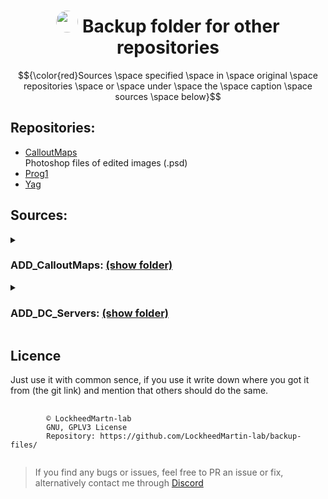 


<div align="center"><h1><img src="https://avatars.githubusercontent.com/u/74681168?v=4" height="auto" width="35" style="border-radius:50%"></img>&nbspBackup folder for other repositories</h1></div>

$${\color{red}Sources \space specified \space in \space original \space repositories \space or \space under \space the \space caption \space sources \space below}$$
## Repositories:
* [CalloutMaps](https://github.com/LockheedMartin-lab/CalloutMaps)  
Photoshop files of edited images (.psd)
* [Prog1](https://github.com/LockheedMartin-lab/Prog1/)
* [Yag](https://github.com/LockheedMartin-lab/Yag)



## Sources:  

<details>
  <summary><h3>ADD_CalloutMaps: <a href="https://github.com/LockheedMartin-lab/backup-files/tree/main/ADD_CalloutMaps">(show folder)</a></h3></summary>

<details>
  <summary><h4>2D Maps:</h4></summary>
  <details>
  <summary><h5>Images</h5></summary>  

  - [Original HTML file](https://dbdl.floliroy.fr/maps/)
  </details>
  <details>
  <summary><h5>Website</h5></summary>

  - [Original HTML file](https://dbdl.floliroy.fr/maps/)
  </details>
</details><hr>
<details>
  <summary><h4>3D Maps:</h4></summary>
  <details>
  <summary><h5>Images</h5></summary>  

  - [Most other 3D images](https://steamcommunity.com/sharedfiles/filedetails/?id=2899093390/)  
  - [RPD Map](https://deadbydaylight.fandom.com/wiki/Raccoon_City)   
  </details>
  <details>
  <summary><h5>Website</h5></summary>

  - [Original HTML file](https://dbdl.floliroy.fr/maps/)
  </details>
</details><hr>
</details>



<details>
  <summary><h3>ADD_DC_Servers: <a href="https://github.com/LockheedMartin-lab/backup-files/tree/main/ADD_DC_Servers">(show folder)</a></h3></summary>

<details>
  <summary><h4>Area_51:</h4></summary>
  <details>
  <summary><h5>Server template</h5></summary>

  [Discord template link](https://discord.new/FMekSHuX9Vrd)  
  Original setup time took about 400+ hours, so please tag me somewhere if you use it :) (I'm the original creator of the server)
  Further setup steps:
  You have to add the Discord bots ['Yagpdb'](https://discord.com/oauth2/authorize?client_id=204255083083333633&scope=applications.commands+bot&permissions=1516122532343), ['Ticket Tool'](https://discord.com/api/oauth2/authorize?client_id=557628352828014614&permissions=2416045072&scope=applications.commands+bot) , ['ProBot'](https://probot.io/invite) and optionally ['InviteLogger'](https://discord.com/api/oauth2/authorize?client_id=499595256270946326&permissions=1342500081&scope=applications.commands%20bot) and ['Carl-bot'](https://discord.com/oauth2/authorize?&client_id=235148962103951360&scope=applications.commands+bot&permissions=2088234230).  
  - Yagpdb is one of the best bots you'll find, you can programm it to do almost everything. More on that in my [yag repository](https://github.com/LockheedMartin-lab/Yag).  
  - Ticket tool for the ticket system. 
  - ProBot for the leveling system (you gain a random XP amount with every 7 minutes you spend in a voice channel or text channel texting) and for the welcome messages (it sends a welcome message as an image with the username, user avatar, server name).  
  - InviteLogger logs the invites of your members and is good for tracking users who make problems on your server and their network or might also just be used with a reward system for inviting users.  
  - Carl-bot is a multi purpose bot, it's not necosarry to add this bot either. It allows you to use it as a automoderator, is good for reacion roles (you react to a message and get a role). 


  </details>
  <details>
  <summary><h5>General emoji's</h5></summary>  

  - [Server icon](https://www.af.mil/News/Article-Display/Article/1960084/af-week-in-photos/#gallery-1)
  - [USAF icon](https://www.airforcetimes.com/education-transition/jobs/2014/11/19/air-force-begins-notifying-rifed-officers/)  
  - [Administration icon](https://www.veryicon.com/icons/commerce-shopping/wangdianbao-icon-monochrome/administrators-6.html)  
  - [Rainbow line](https://giphy.com/stickers/moderncann-chicago-moca-moderncannabis-TIj8cbzWYKnE9ul3ab)  
  - [Hangman emoji](https://www.seekpng.com/ipng/u2q8a9a9r5t4t4i1_photo-discord-emojis/)  
  - [Blob gif](https://tenor.com/view/blob-dancing-gif-21353115)  
  - [Blob in trash gif](https://tenor.com/view/party-blob-trash-gif-26373191)  
  - [Dancing rainbow girl gif](https://media.discordapp.net/attachments/578976698931085333/810102503072202752/676453069155860510.gif)  
  - [Dancing Michael gif](https://media.discordapp.net/attachments/740273236243382312/810092528904175626/1381a7230c9b868d1470279b65b839d7a5d23f1er5-232-320_00.gif)  
  - [Stick figure on drums gif](https://tenor.com/view/ba-dum-tsss-drum-band-gif-7320811)  
  </details>
  <details>
  <summary><h5>Game icons</h5></summary>

  - [Amoung us](https://scalacube.com/store/minecraft/among-sus)  
  - [Anno](https://steamcommunity.com/sharedfiles/filedetails/?id=2934852600)  
  - [Ark](https://steamcommunity.com/sharedfiles/filedetails/?id=1135816862&searchtext=)  
  - [Assassins creed](https://assassinscreed.fandom.com/f/p/4400000000000011455/r/4400000000000020213)  
  - [Battlefield 1](https://www.steamgriddb.com/icon/5799)  
  - [Battlefield 4](https://www.steamgriddb.com/icon/2999)  
  - [Battlefield 5](https://twitter.com/L0SSY/status/1187475434994188288)
  - [Borderlands](https://www.kindpng.com/imgv/iRwwTxo_borderlands-vault-hunter-symbol-png-download-borderlands-vault/)
  - [Call of duty](https://www.charlieintel.com/call-of-duty-2023/activision-report-hints-at-new-call-of-duty-title-in-2023-189775/)
  - [CSGO](https://iconscout.com/icon/cs-go-2288565)
  - [CSGO vol.2](https://www.reddit.com/r/GlobalOffensive/comments/8dgfln/fixed_the_csgo_logo/)
  - [Cyberpunk](https://en.wikipedia.org/wiki/Cyberpunk_2077#/media/File:Cyberpunk_2077_box_art.jpg)
  - [DBD](https://www.reddit.com/r/deadbydaylight/comments/le10z4/imo_the_loading_screen_would_look_a_lot_better_in/)
  - [Destiny 2](https://www.facebook.com/DestinyTheGame/photos/a.394694780625832/3016098805152070/?type=3)
  - [Destiny 2 vol2](https://t2.gstatic.com/images?q=tbn:ANd9GcTXU9JdJRVcAYgIjPcazN3-mfYPTRfwnyQK4lrI7L3msMUbAYz7)
  - [Dirty Bomb](https://www.facebook.com/photo/?fbid=593070399593001&set=a.593070376259670)
  - [Division 2](https://www.pngitem.com/middle/xTmRob_tom-clancys-the-division-2-logo-hd-png/)
  - [Fallout](https://steamcommunity.com/sharedfiles/filedetails/?l=brazilian&id=556211099)
  - [Fortnite](https://www.fiverr.com/slurpzeezz/eye-will-edit-a-fortnite-montage-for-you?context_referrer=search_gigs&ref_ctx_id=575da1a8-eeb0-4ee9-91eb-2f82110cbc38&pckg_id=1&pos=41&context_type=auto&funnel=6e7e4bda-61e0-4328-8aba-3120d53219d2)
  - [Garry's Mod](https://commons.wikimedia.org/wiki/File:Gmod_logo.png)  
  - [Ghost Recon Breakpoint](https://steamcommunity.com/sharedfiles/filedetails/?id=2723906434)
  - [GTA V](https://www.deviantart.com/admcarlo/art/Gta-V-logo-359142669)
  - [Hitman 2](https://www.deviantart.com/freddiderfred/art/Hitman-2-Honeycomb-Icon-824238724)
  - [Hyper Scape](https://powerup-gaming.com/2020/07/03/hyper-scape-lets-twitch-viewers-impact-the-game-with-crowncast-and-level-up-their-battle-pass-by-watching/)
  - [Jurassic World](https://toppng.com/free-image/logo-clipart-jurassic-park-jurassic-world-logo-PNG-free-PNG-Images_177066)
  - [League of Legends](https://commons.wikimedia.org/wiki/File:LoL_icon.svg)
  - [Minecraft](https://minecraft-archive.fandom.com/wiki/Minecraft:_Windows_10_Edition)
  - [Microsoft Flight Simulator](https://forums.flightsimulator.com/t/where-is-the-game-icon-located/592239)
  - [No man's sky](https://steamcommunity.com/sharedfiles/filedetails/?l=german&id=744776277)
  - [Outlast](https://www.3djuegos.com/juegos/outlast/)
  - [Overwatch](https://en.wikipedia.org/wiki/File:Overwatch_circle_logo.svg)
  - [Players Battlegrounds](https://www.pngarts.com/de/explore/164923)
  - [Portal](https://commons.wikimedia.org/wiki/File:Aperture_Science_logo_(light_grey_background).png)
  - [Rainbow 6](https://steamcommunity.com/sharedfiles/filedetails/?l=german&id=1054299461)
  - [Rainbow 6 vol2](https://www.fiverr.com/antoniopace04/help-you-with-r6-strategies)
  - [Read Dead online](https://twitter.com/i/flow/login?redirect_after_login=%2FRockstarRDR)
  - [Rocket Leaugue](https://steamcommunity.com/sharedfiles/filedetails/?id=793878841)
  - [Rust](https://www.pinterest.com/pin/352617845800667889/)
  - [Sea of thieves](https://www.pinterest.com/pin/641974121858079110/)
  - [Skribble io](https://www.exophase.com/game/scribble-skribbl-io-guess-it-android/achievements/)
  - [Skyrim](https://inkbox.com/products/akatosh)
  - [Star Wars Battlefront](https://www.cyonnelly.site/ProductDetail.aspx?iid=179495287&pr=42.88)
  - [Star Wars The Old Republic](https://twitter.com/SWTOR/status/669968908414263300)
  - [The Forest](https://www.reddit.com/r/Trophies/comments/h8veac/the_forest_the_forest/)
  - [Raft](https://www.redbubble.com/de/i/poster/Flo%C3%9Flogo-mit-Hai-5-von-JuliaTheThird/114379647.LVTDI)
  - [Valheim](https://steamcommunity.com/sharedfiles/filedetails/?l=bulgarian&id=2382282960)
  - [Valorant](https://www.vecteezy.com/vector-art/19763094-valorant-icon-logo-vector)
  - [Warframe](https://www.pinterest.com/pin/484840716114164864/)
  - [World of Warship](https://www.pngitem.com/middle/himioxx_transparent-world-of-warships-logo-png-world-of/)
  - [World of Warcraft](https://www.wikidata.org/wiki/Q131007)
  - [World War Z](https://www.pinclipart.com/maxpin/oxxwTT/)  
  </details>
</details><hr>
<details>
  <summary><h4>Test Server:</h4></summary>
  <details>
  <summary><h5>General emoji's</h5></summary>  

  - [Server icon](https://www.nicepng.com/ourpic/u2y3q8q8o0w7e6y3_little-bot-bot-robot-illustrator-robot-antenna-logo/)
</details>
</details><hr>
</details>


## Licence
Just use it with common sence, if you use it write down where you got it from (the git link) and mention that others should do the same. 

<pre>
    <code "color:white;background-color:black">
        ©️ LockheedMartn-lab
        GNU, GPLV3 License
        Repository: https://github.com/LockheedMartin-lab/backup-files/
    </code>
</pre>


<blockquote>If you find any bugs or issues, feel free to PR an issue or fix, alternatively contact me through <a href="https://discordapp.com/users/583700813818626109/">Discord</a>
